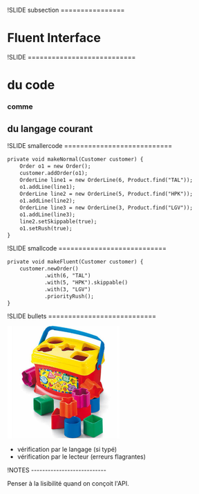 !SLIDE subsection ================

# Fluent Interface


!SLIDE ===========================

# du code
### comme
## du langage courant


!SLIDE smallercode ===========================

    private void makeNormal(Customer customer) {
        Order o1 = new Order();
        customer.addOrder(o1);
        OrderLine line1 = new OrderLine(6, Product.find("TAL"));
        o1.addLine(line1);
        OrderLine line2 = new OrderLine(5, Product.find("HPK"));
        o1.addLine(line2);
        OrderLine line3 = new OrderLine(3, Product.find("LGV"));
        o1.addLine(line3);
        line2.setSkippable(true);
        o1.setRush(true);
    }



!SLIDE smallcode ===========================

    private void makeFluent(Customer customer) {
        customer.newOrder()
                .with(6, "TAL")
                .with(5, "HPK").skippable()
                .with(3, "LGV")
                .priorityRush();
    }


!SLIDE bullets ===========================

<img src="data/5-fluent-interface/formes.jpg" width="260px">

* vérification par le langage <span class="small">(si typé)</span>
* vérification par le lecteur <span class="small">(erreurs flagrantes)</span>

!NOTES ---------------------------

Penser à la lisibilité quand on conçoit l'API.
